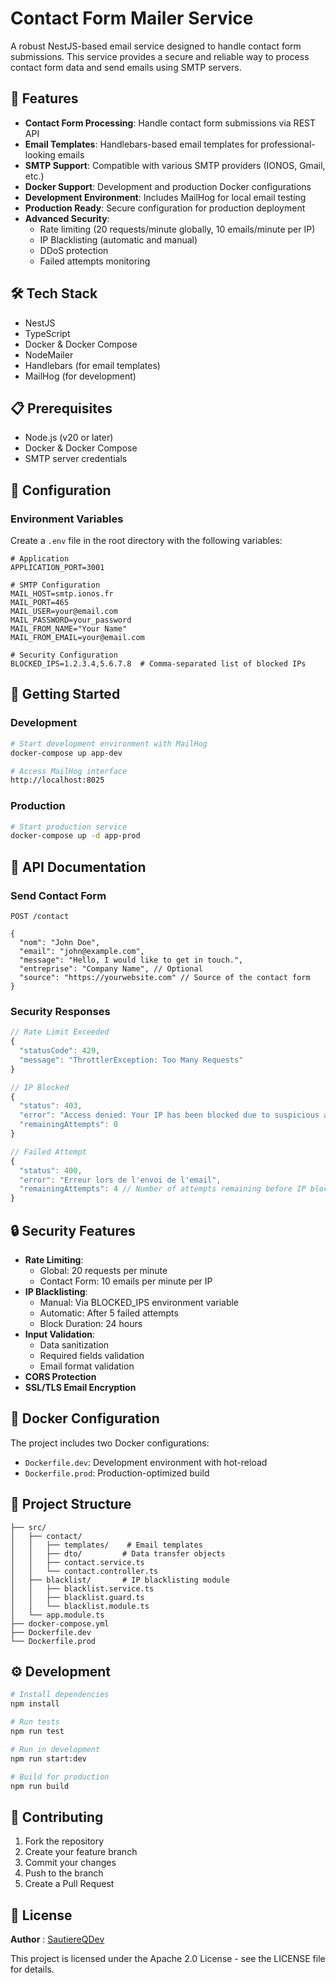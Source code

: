 # Contact Form Mailer Service

A robust NestJS-based email service designed to handle contact form submissions. This service provides a secure and reliable way to process contact form data and send emails using SMTP servers.

## 🚀 Features

- **Contact Form Processing**: Handle contact form submissions via REST API
- **Email Templates**: Handlebars-based email templates for professional-looking emails
- **SMTP Support**: Compatible with various SMTP providers (IONOS, Gmail, etc.)
- **Docker Support**: Development and production Docker configurations
- **Development Environment**: Includes MailHog for local email testing
- **Production Ready**: Secure configuration for production deployment
- **Advanced Security**:
  - Rate limiting (20 requests/minute globally, 10 emails/minute per IP)
  - IP Blacklisting (automatic and manual)
  - DDoS protection
  - Failed attempts monitoring

## 🛠 Tech Stack

- NestJS
- TypeScript
- Docker & Docker Compose
- NodeMailer
- Handlebars (for email templates)
- MailHog (for development)

## 📋 Prerequisites

- Node.js (v20 or later)
- Docker & Docker Compose
- SMTP server credentials

## 🔧 Configuration

### Environment Variables

Create a `.env` file in the root directory with the following variables:

```env
# Application
APPLICATION_PORT=3001

# SMTP Configuration
MAIL_HOST=smtp.ionos.fr
MAIL_PORT=465
MAIL_USER=your@email.com
MAIL_PASSWORD=your_password
MAIL_FROM_NAME="Your Name"
MAIL_FROM_EMAIL=your@email.com

# Security Configuration
BLOCKED_IPS=1.2.3.4,5.6.7.8  # Comma-separated list of blocked IPs
```

## 🚀 Getting Started

### Development

```bash
# Start development environment with MailHog
docker-compose up app-dev

# Access MailHog interface
http://localhost:8025
```

### Production

```bash
# Start production service
docker-compose up -d app-prod
```

## 📝 API Documentation

### Send Contact Form

```http
POST /contact

{
  "nom": "John Doe",
  "email": "john@example.com",
  "message": "Hello, I would like to get in touch.",
  "entreprise": "Company Name", // Optional
  "source": "https://yourwebsite.com" // Source of the contact form
}
```

### Security Responses

```javascript
// Rate Limit Exceeded
{
  "statusCode": 429,
  "message": "ThrottlerException: Too Many Requests"
}

// IP Blocked
{
  "status": 403,
  "error": "Access denied: Your IP has been blocked due to suspicious activity",
  "remainingAttempts": 0
}

// Failed Attempt
{
  "status": 400,
  "error": "Erreur lors de l'envoi de l'email",
  "remainingAttempts": 4 // Number of attempts remaining before IP block
}
```

## 🔒 Security Features

- **Rate Limiting**:
  - Global: 20 requests per minute
  - Contact Form: 10 emails per minute per IP
- **IP Blacklisting**:
  - Manual: Via BLOCKED_IPS environment variable
  - Automatic: After 5 failed attempts
  - Block Duration: 24 hours
- **Input Validation**:
  - Data sanitization
  - Required fields validation
  - Email format validation
- **CORS Protection**
- **SSL/TLS Email Encryption**

## 🐳 Docker Configuration

The project includes two Docker configurations:
- `Dockerfile.dev`: Development environment with hot-reload
- `Dockerfile.prod`: Production-optimized build

## 📁 Project Structure

```
├── src/
│   ├── contact/
│   │   ├── templates/    # Email templates
│   │   ├── dto/         # Data transfer objects
│   │   ├── contact.service.ts
│   │   └── contact.controller.ts
│   ├── blacklist/       # IP blacklisting module
│   │   ├── blacklist.service.ts
│   │   ├── blacklist.guard.ts
│   │   └── blacklist.module.ts
│   └── app.module.ts
├── docker-compose.yml
├── Dockerfile.dev
└── Dockerfile.prod
```

## ⚙️ Development

```bash
# Install dependencies
npm install

# Run tests
npm run test

# Run in development
npm run start:dev

# Build for production
npm run build
```

## 🤝 Contributing

1. Fork the repository
2. Create your feature branch
3. Commit your changes
4. Push to the branch
5. Create a Pull Request

## 📄 License

**Author** : [SautiereQDev](https://github.com/SautiereQDev)

This project is licensed under the Apache 2.0 License - see the LICENSE file for details.
